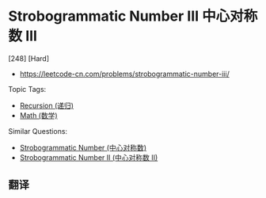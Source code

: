# Strobogrammatic Number III 中心对称数 III

[248] [Hard]

- https://leetcode-cn.com/problems/strobogrammatic-number-iii/

Topic Tags:

- [Recursion (递归)](https://leetcode-cn.com/tag/recursion/)
- [Math (数学)](https://leetcode-cn.com/tag/math/)

Similar Questions:

- [Strobogrammatic Number (中心对称数)](https://leetcode-cn.com/problems/strobogrammatic-number/)
- [Strobogrammatic Number II (中心对称数 II)](https://leetcode-cn.com/problems/strobogrammatic-number-ii/)

## 翻译
